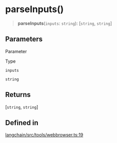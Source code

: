 parseInputs()
=============

> **parseInputs**(`inputs`: `string`): \[`string`, `string`\]

Parameters[​](#parameters "Direct link to Parameters")
------------------------------------------------------

Parameter

Type

`inputs`

`string`

Returns[​](#returns "Direct link to Returns")
---------------------------------------------

\[`string`, `string`\]

Defined in[​](#defined-in "Direct link to Defined in")
------------------------------------------------------

[langchain/src/tools/webbrowser.ts:19](https://github.com/hwchase17/langchainjs/blob/46e1734/langchain/src/tools/webbrowser.ts#L19)